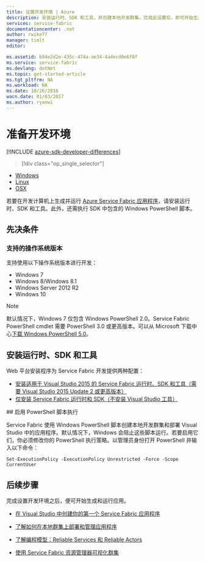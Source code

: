 ```yaml
---
title: 设置开发环境 | Azure
description: 安装运行时、SDK 和工具，并创建本地开发群集。完成此设置后，即可开始生成应用程序。
services: service-fabric
documentationcenter: .net
author: rwike77
manager: timlt
editor: 

ms.assetid: b94e2d2e-435c-474a-ae34-4adecd0e6f8f
ms.service: service-fabric
ms.devlang: dotNet
ms.topic: get-started-article
ms.tgt_pltfrm: NA
ms.workload: NA
ms.date: 10/26/2016
wacn.date: 01/03/2017
ms.author: ryanwi
---
```


# 准备开发环境

[!INCLUDE [azure-sdk-developer-differences](../../includes/azure-sdk-developer-differences.md)]

>[!div class="op_single_selector"]
- [Windows](./service-fabric-get-started.md)
- [Linux](./service-fabric-get-started-linux.md)
- [OSX](./service-fabric-get-started-mac.md)

 若要在开发计算机上生成并运行 [Azure Service Fabric 应用程序][1]，请安装运行时、SDK 和工具。此外，还需执行 SDK 中包含的 Windows PowerShell 脚本。

## 先决条件
### 支持的操作系统版本
支持使用以下操作系统版本进行开发：

- Windows 7
- Windows 8/Windows 8.1
- Windows Server 2012 R2
- Windows 10

>[!NOTE]
> 默认情况下，Windows 7 仅包含 Windows PowerShell 2.0。Service Fabric PowerShell cmdlet 需要 PowerShell 3.0 或更高版本。可以从 Microsoft 下载中心[下载 Windows PowerShell 5.0][powershell5-download]。

## 安装运行时、SDK 和工具
Web 平台安装程序为 Service Fabric 开发提供两种配置：

- [安装适用于 Visual Studio 2015 的 Service Fabric 运行时、SDK 和工具（需要 Visual Studio 2015 Update 2 或更高版本）][full-bundle-vs2015]
- [仅安装 Service Fabric 运行时和 SDK（不安装 Visual Studio 工具）][core-sdk]

##<a name="enable-powershell-script-execution"></a> 启用 PowerShell 脚本执行

Service Fabric 使用 Windows PowerShell 脚本创建本地开发群集和部署 Visual Studio 中的应用程序。默认情况下，Windows 会阻止这些脚本运行。若要启用它们，你必须修改你的 PowerShell 执行策略。以管理员身份打开 PowerShell 并输入以下命令：

    Set-ExecutionPolicy -ExecutionPolicy Unrestricted -Force -Scope CurrentUser

## 后续步骤
完成设置开发环境之后，便可开始生成和运行应用。

- [在 Visual Studio 中创建你的第一个 Service Fabric 应用程序](./service-fabric-create-your-first-application-in-visual-studio.md)
- [了解如何在本地群集上部署和管理应用程序](./service-fabric-get-started-with-a-local-cluster.md)
- [了解编程模型：Reliable Services 和 Reliable Actors](./service-fabric-choose-framework.md)

- [使用 Service Fabric 资源管理器可视化群集](./service-fabric-visualizing-your-cluster.md)

[1]: https://www.azure.cn/home/features/service-fabric "Service Fabric 活动页"
[2]: http://go.microsoft.com/fwlink/?LinkId=517106 "VS RC"
[full-bundle-vs2015]: http://www.microsoft.com/web/handlers/webpi.ashx?command=getinstallerredirect&appid=MicrosoftAzure-ServiceFabric-VS2015 "VS 2015 WebPI 链接"
[full-bundle-dev15]: http://www.microsoft.com/web/handlers/webpi.ashx?command=getinstallerredirect&appid=MicrosoftAzure-ServiceFabric-Dev15 "Dev15 WebPI 链接"
[core-sdk]: http://www.microsoft.com/web/handlers/webpi.ashx?command=getinstallerredirect&appid=MicrosoftAzure-ServiceFabric-CoreSDK "Core SDK WebPI 链接"
[powershell5-download]: https://www.microsoft.com/en-us/download/details.aspx?id=50395

<!---HONumber=Mooncake_Quality_Review_1230_2016-->